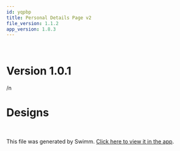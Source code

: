 ```yaml
---
id: yqpbp
title: Personal Details Page v2
file_version: 1.1.2
app_version: 1.8.3
---
```


<br/>

# Version 1.0.1

/n

# Designs

<br/>

This file was generated by Swimm. [Click here to view it in the app](https://app.swimm.io/repos/Z2l0aHViJTNBJTNBYmFja2VuZC1zd2ltbSUzQSUzQXJpY2FyZG9sb3Blemc=/docs/yqpbp).
